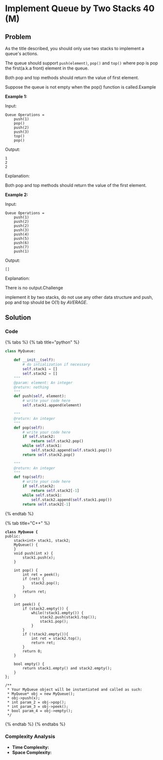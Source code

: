 # Implement Queue by Two Stacks 40 (M)

## Problem

As the title described, you should only use two stacks to implement a queue's actions.

The queue should support `push(element)`, `pop()` and `top()` where pop is pop the first(a.k.a front) element in the queue.

Both pop and top methods should return the value of first element.

Suppose the queue is not empty when the pop() function is called.Example

**Example 1:**

Input:

```
Queue Operations = 
    push(1)
    pop()    
    push(2)
    push(3)
    top()    
    pop()  
```

Output:

```
1
2
2
```

Explanation:

Both pop and top methods should return the value of the first element.

**Example 2:**

Input:

```
Queue Operations = 
    push(1)
    push(2)
    push(2)
    push(3)
    push(4)
    push(5)
    push(6)
    push(7)
    push(1)
```

Output:

```
[]
```

Explanation:

There is no output.Challenge

implement it by two stacks, do not use any other data structure and push, pop and top should be O(1) by _AVERAGE_.

## Solution&#x20;

### Code

{% tabs %}
{% tab title="python" %}
```python
class MyQueue:
    
    def __init__(self):
        # do intialization if necessary
        self.stack1 = []
        self.stack2 = []
    """
    @param: element: An integer
    @return: nothing
    """
    def push(self, element):
        # write your code here
        self.stack1.append(element)

    """
    @return: An integer
    """
    def pop(self):
        # write your code here
        if self.stack2:
            return self.stack2.pop()
        while self.stack1:
            self.stack2.append(self.stack1.pop())
        return self.stack2.pop()

    """
    @return: An integer
    """
    def top(self):
        # write your code here
        if self.stack2:
            return self.stack2[-1]
        while self.stack1:
            self.stack2.append(self.stack1.pop())
        return self.stack2[-1]
```
{% endtab %}

{% tab title="C++" %}
<pre class="language-cpp"><code class="lang-cpp"><strong>class MyQueue {
</strong>public:
    stack&#x3C;int> stack1, stack2;
    MyQueue() {
    }
    void push(int x) {
        stack1.push(x);
    }
    
    int pop() {
        int ret = peek();
        if (ret) {
            stack2.pop();
        }
        return ret;
    }
    
    int peek() {
        if (stack2.empty()) {
            while(!stack1.empty()) {
                stack2.push(stack1.top());
                stack1.pop();
            }
        }
        if (!stack2.empty()){
            int ret = stack2.top();
            return ret;
        }
        return 0;
    }
    
    bool empty() {
        return stack1.empty() and stack2.empty();
    }
};

/**
 * Your MyQueue object will be instantiated and called as such:
 * MyQueue* obj = new MyQueue();
 * obj->push(x);
 * int param_2 = obj->pop();
 * int param_3 = obj->peek();
 * bool param_4 = obj->empty();
 */
</code></pre>
{% endtab %}
{% endtabs %}

### Complexity Analysis

* **Time Complexity:**
* **Space Complexity:**
